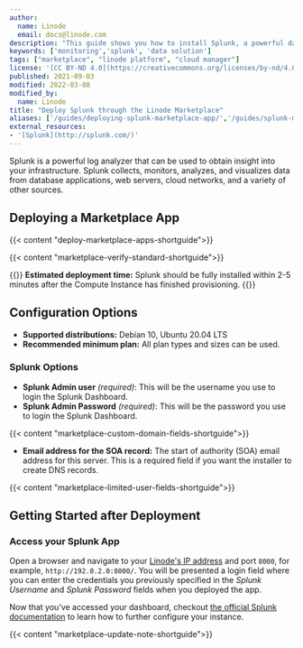 ```yaml
---
author:
  name: Linode
  email: docs@linode.com
description: "This guide shows you how to install Splunk, a powerful data solution that collects, monitors, analyzes, and visualizes data, using the Linode One-Click Marketplace."
keywords: ['monitoring','splunk', 'data solution']
tags: ["marketplace", "linode platform", "cloud manager"]
license: '[CC BY-ND 4.0](https://creativecommons.org/licenses/by-nd/4.0)'
published: 2021-09-03
modified: 2022-03-08
modified_by:
  name: Linode
title: "Deploy Splunk through the Linode Marketplace"
aliases: ['/guides/deploying-splunk-marketplace-app/','/guides/splunk-marketplace-app/']
external_resources:
- '[Splunk](http://splunk.com/)'
---
```


Splunk is a powerful log analyzer that can be used to obtain insight into your infrastructure. Splunk collects, monitors, analyzes, and visualizes data from database applications, web servers, cloud networks, and a variety of other sources.

## Deploying a Marketplace App

{{< content "deploy-marketplace-apps-shortguide">}}

{{< content "marketplace-verify-standard-shortguide">}}

{{<note>}}
**Estimated deployment time:** Splunk should be fully installed within 2-5 minutes after the Compute Instance has finished provisioning.
{{</note>}}

## Configuration Options

- **Supported distributions:** Debian 10, Ubuntu 20.04 LTS
- **Recommended minimum plan:** All plan types and sizes can be used.

### Splunk Options

- **Splunk Admin user** *(required)*: This will be the username you use to login the Splunk Dashboard.
- **Splunk Admin Password** *(required)*: This will be the password you use to login the Splunk Dashboard.

{{< content "marketplace-custom-domain-fields-shortguide">}}
- **Email address for the SOA record:** The start of authority (SOA) email address for this server. This is a required field if you want the installer to create DNS records.

{{< content "marketplace-limited-user-fields-shortguide">}}

## Getting Started after Deployment

### Access your Splunk App

Open a browser and navigate to your [Linode's IP address](/docs/guides/find-your-linodes-ip-address/) and port `8000`, for example, `http://192.0.2.0:8000/`. You will be presented a login field where you can enter the credentials you previously specified in the *Splunk Username* and *Splunk Password* fields when you deployed the app.

Now that you’ve accessed your dashboard, checkout [the official Splunk documentation](https://docs.splunk.com/Documentation/Splunk) to learn how to further configure your instance.

{{< content "marketplace-update-note-shortguide">}}